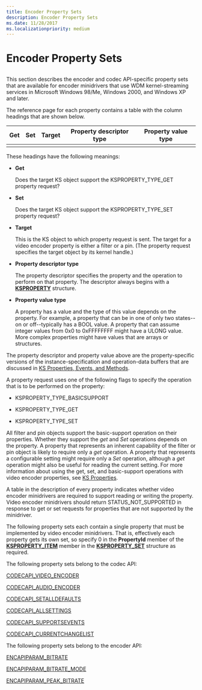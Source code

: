```yaml
---
title: Encoder Property Sets
description: Encoder Property Sets
ms.date: 11/28/2017
ms.localizationpriority: medium
---
```


# Encoder Property Sets


## <span id="ddk_encoder_property_sets_ks"></span><span id="DDK_ENCODER_PROPERTY_SETS_KS"></span>


This section describes the encoder and codec API-specific property sets that are available for encoder minidrivers that use WDM kernel-streaming services in Microsoft Windows 98/Me, Windows 2000, and Windows XP and later.

The reference page for each property contains a table with the column headings that are shown below.


| Get | Set | Target | Property descriptor type | Property value type |
|-----|-----|--------|--------------------------|---------------------|
|     |     |        |                          |                     |

These headings have the following meanings:

-   **Get**

    Does the target KS object support the KSPROPERTY\_TYPE\_GET property request?

-   **Set**

    Does the target KS object support the KSPROPERTY\_TYPE\_SET property request?

-   **Target**

    This is the KS object to which property request is sent. The target for a video encoder property is either a filter or a pin. (The property request specifies the target object by its kernel handle.)

-   **Property descriptor type**

    The property descriptor specifies the property and the operation to perform on that property. The descriptor always begins with a [**KSPROPERTY**](/windows-hardware/drivers/ddi/ks/ns-ks-ksidentifier) structure.

-   **Property value type**

    A property has a value and the type of this value depends on the property. For example, a property that can be in one of only two states--on or off--typically has a BOOL value. A property that can assume integer values from 0x0 to 0xFFFFFFFF might have a ULONG value. More complex properties might have values that are arrays or structures.

The property descriptor and property value above are the property-specific versions of the instance-specification and operation-data buffers that are discussed in [KS Properties, Events, and Methods](./ks-properties--events--and-methods.md).

A property request uses one of the following flags to specify the operation that is to be performed on the property:

-   KSPROPERTY\_TYPE\_BASICSUPPORT

-   KSPROPERTY\_TYPE\_GET

-   KSPROPERTY\_TYPE\_SET

All filter and pin objects support the basic-support operation on their properties. Whether they support the *get* and *Set* operations depends on the property. A property that represents an inherent capability of the filter or pin object is likely to require only a *get* operation. A property that represents a configurable setting might require only a *Set* operation, although a *get* operation might also be useful for reading the current setting. For more information about using the get, set, and basic-support operations with video encoder properties, see [KS Properties](./ks-properties.md).

A table in the description of every property indicates whether video encoder minidrivers are required to support reading or writing the property. Video encoder minidrivers should return STATUS\_NOT\_SUPPORTED in response to get or set requests for properties that are not supported by the minidriver.

The following property sets each contain a single property that must be implemented by video encoder minidrivers. That is, effectively each property gets its own set, so specify 0 in the **PropertyId** member of the [**KSPROPERTY\_ITEM**](/windows-hardware/drivers/ddi/ks/ns-ks-ksproperty_item) member in the [**KSPROPERTY\_SET**](/windows-hardware/drivers/ddi/ks/ns-ks-ksproperty_set) structure as required.

The following property sets belong to the codec API:

[CODECAPI\_VIDEO\_ENCODER](codecapi-video-encoder.md)

[CODECAPI\_AUDIO\_ENCODER](codecapi-audio-encoder.md)

[CODECAPI\_SETALLDEFAULTS](codecapi-setalldefaults.md)

[CODECAPI\_ALLSETTINGS](codecapi-allsettings.md)

[CODECAPI\_SUPPORTSEVENTS](codecapi-supportsevents.md)

[CODECAPI\_CURRENTCHANGELIST](codecapi-currentchangelist.md)

The following property sets belong to the encoder API:

[ENCAPIPARAM\_BITRATE](encapiparam-bitrate.md)

[ENCAPIPARAM\_BITRATE\_MODE](encapiparam-bitrate-mode.md)

[ENCAPIPARAM\_PEAK\_BITRATE](encapiparam-peak-bitrate.md)

 

